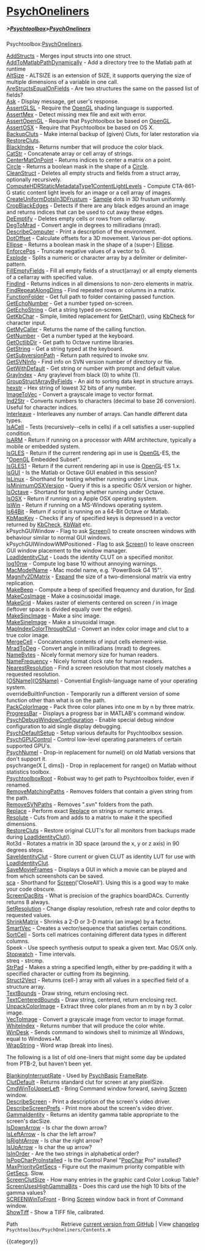 # [PsychOneliners](PsychOneliners)
##### >[Psychtoolbox](Psychtoolbox)>[PsychOneliners](PsychOneliners)

Psychtoolbox:[PsychOneliners](PsychOneliners).  
  
  
  [AddStructs](AddStructs)              - Merges input structs into one struct.  
  [AddToMatlabPathDynamically](AddToMatlabPathDynamically) - Add a directory tree to the Matlab path at runtime  
  [AltSize](AltSize)                 - ALTSIZE is an extension of SIZE, it supports querying the size of multiple dimensions of a variable in one call.  
  [AreStructsEqualOnFields](AreStructsEqualOnFields) - Are two structures the same on the passed list of fields?  
  [Ask](Ask)                     - Display message, get user's response.  
  [AssertGLSL](AssertGLSL)              - Require the [OpenGL](OpenGL) shading language is supported.  
  [AssertMex](AssertMex)               - Detect missing mex file and exit with error.  
  [AssertOpenGL](AssertOpenGL)            - Require that Psychtoolbox be based on [OpenGL](OpenGL).  
  [AssertOSX](AssertOSX)               - Require that Psychtoolbox be based on OS X.  
  [BackupCluts](BackupCluts)             - Make internal backup of (given) Cluts, for later restoration via [RestoreCluts](RestoreCluts).  
  [BlackIndex](BlackIndex)              - Returns number that will produce the color black.  
  [CatStr](CatStr)                  - Concatenate array or cell array of strings.  
  [CenterMatOnPoint](CenterMatOnPoint)        - Returns indices to center a matrix on a point.  
  [Circle](Circle)                  - Returns a boolean mask in the shape of a [Circle](Circle).  
  [CleanStruct](CleanStruct)             - Deletes all empty structs and fields from a struct array, optionally recursively.  
  [ComputeHDRStaticMetadataType1ContentLightLevels](ComputeHDRStaticMetadataType1ContentLightLevels) - Compute CTA-861-G static content light levels for an image or a cell array of images.  
  [CreateUniformDotsIn3DFrustum](CreateUniformDotsIn3DFrustum) - [Sample](Sample) dots in 3D frustum uniformly.  
  [CropBlackEdges](CropBlackEdges)          - Detects if there are any black edges around an image and returns indices that can be used to cut away these edges.  
  [DeEmptify](DeEmptify)               - Deletes empty cells or rows from cellarray.  
  [DegToMrad](DegToMrad)               - Convert angle in degrees to milliradians (mrad).  
  [DescribeComputer](DescribeComputer)        - Print a description of the environment.  
  [DotOffset](DotOffset)               - Calculate offsets for a 3D movement. Various per-dot options.  
  [Ellipse](Ellipse)                 - Returns a boolean mask in the shape of a (super-) [Ellipse](Ellipse).  
  [EnforcePos](EnforcePos)              - Truncate negative values of a vector to 0.  
  [Explode](Explode)                 - Splits a numeric or character array by a delimiter or delimiter-pattern.  
  [FillEmptyFields](FillEmptyFields)         - Fill all empty fields of a struct(array) or all empty elements of a cellarray with specified value.  
  [FindInd](FindInd)                 - Returns indices in all dimensions to non-zero elements in matrix.  
  [FindRepeatAlongDims](FindRepeatAlongDims)     - Find repeated rows or columns in a matrix.  
  [FunctionFolder](FunctionFolder)          - Get full path to folder containing passed function.  
  [GetEchoNumber](GetEchoNumber)           - Get a number typed on-screen.  
  [GetEchoString](GetEchoString)           - Get a string typed on-screen.  
  [GetKbChar](GetKbChar)               - Simple, limited replacement for [GetChar](GetChar)(), using [KbCheck](KbCheck) for character input.  
  [GetMyCaller](GetMyCaller)             - Returns the name of the calling function.  
  [GetNumber](GetNumber)               - Get a number typed at the keyboard.  
  [GetOctlibDir](GetOctlibDir)            - Get path to Octave runtime libraries.  
  [GetString](GetString)               - Get a string typed at the keyboard.  
  [GetSubversionPath](GetSubversionPath)       - Return path required to invoke snv.  
  [GetSVNInfo](GetSVNInfo)              - Find info on SVN version number of directory or file.  
  [GetWithDefault](GetWithDefault)          - Get string or number with prompt and default value.  
  [GrayIndex](GrayIndex)               - Any graylevel from black (0) to white (1).  
  [GroupStructArrayByFields](GroupStructArrayByFields) - An aid to sorting data kept in structure arrays.  
  [hexstr](hexstr)                  - Hex string of lowest 32 bits of any number.  
  [ImageToVec](ImageToVec)              - Convert a grayscale image to vector format.  
  [Ind2Str](Ind2Str)                 - Converts numbers to characters (decimal to base 26 conversion). Useful for character indices.  
  [Interleave](Interleave)              - Interleaves any number of arrays. Can handle different data types.  
  [IsACell](IsACell)                 - Tests (recursively--cells in cells) if a cell satisfies a user-supplied condition.  
  [IsARM](IsARM)                   - Return if running on a processor with ARM architecture, typically a mobile or embedded system.  
  [IsGLES](IsGLES)                  - Return if the current rendering api in use is [OpenGL](OpenGL)-ES, the "[OpenGL](OpenGL) Embedded Subset".  
  [IsGLES1](IsGLES1)                 - Return if the current rendering api in use is [OpenGL](OpenGL)-ES 1.x.  
  [IsGUI](IsGUI)                   - Is the Matlab or Octave GUI enabled in this session?  
  [IsLinux](IsLinux)                 - Shorthand for testing whether running under Linux.  
  [IsMinimumOSXVersion](IsMinimumOSXVersion)     - Query if this is a specific OS/X version or higher.  
  [IsOctave](IsOctave)                - Shortand for testing whether running under Octave.  
  [IsOSX](IsOSX)                   - Return if running on a Apple OSX operating system.  
  [IsWin](IsWin)                   - Return if running on a MS-Windows operating system.  
  [Is64Bit](Is64Bit)                 - Return if script is running on a 64-Bit Octave or Matlab.  
  [KbMapKey](KbMapKey)                - Checks if any of specified keys is depressed in a vector returned by [KbCheck](KbCheck), [KbWait](KbWait) etc.  
  kPsychGUIWindow         - Flag to ask [Screen](Screen)() to create onscreen windows with behaviour similar to normal GUI windows.  
  kPsychGUIWindowWMPositioned - Flag to ask [Screen](Screen)() to leave onscreen GUI window placement to the window manager.  
  [LoadIdentityClut](LoadIdentityClut)        - Loads the identity CLUT on a specified monitor.  
  [log10nw](log10nw)                 - Compute log base 10 without annoying warnings.  
  [MacModelName](MacModelName)            - Mac model name, e.g. 'PowerBook G4 15"'.  
  [Magnify2DMatrix](Magnify2DMatrix)         - [Expand](Expand) the size of a two-dimensional matrix via entry replication.  
  [MakeBeep](MakeBeep)                - Compute a beep of specified frequency and duration, for [Snd](Snd).  
  [MakeCosImage](MakeCosImage)            - Make a cosinusoidal image.  
  [MakeGrid](MakeGrid)                - Makes raster of elements centered on screen / in image (leftover space is divided equally over the edges).  
  [MakeSincImage](MakeSincImage)           - Make a sinc image.  
  [MakeSineImage](MakeSineImage)           - Make a sinusoidal image.  
  [MapIndexColorThroughClut](MapIndexColorThroughClut) - Convert an index color image and clut to a true color image.  
  [MergeCell](MergeCell)               - Concatenates contents of input cells element-wise.  
  [MradToDeg](MradToDeg)               - Convert angle in milliradians (mrad) to degrees.  
  [NameBytes](NameBytes)               - Nicely format memory size for human readers.  
  [NameFrequency](NameFrequency)           - Nicely format clock rate for human readers.  
  [NearestResolution](NearestResolution)       - Find a screen resolution that most closely matches a requested resolution.  
  [[OSName](OSName)][(OSName)]((OSName))                  - Convential English-language name of your operating system.  
  overrideBuiltInFunction - Temporarily run a different version of some function other than what is on the path.  
  [PackColorImage](PackColorImage)          - Pack three color planes into one m by n by three matrix.  
  [ProgressBar](ProgressBar)             - Displays a progress bar in MATLAB's command window.  
  [PsychDebugWindowConfiguration](PsychDebugWindowConfiguration) - Enable special debug window configuration to aid single display debugging.  
  [PsychDefaultSetup](PsychDefaultSetup)       - Setup various defaults for Psychtoolbox session.  
  [PsychGPUControl](PsychGPUControl)         - Control low-level operating parameters of certain supported GPU's.  
  [PsychNumel](PsychNumel)              - Drop-in replacement for numel() on old Matlab versions that don't support it.  
  psychrange(X [, dims])  - Drop in replacement for range() on Matlab without statistics toolbox.  
  [PsychtoolboxRoot](PsychtoolboxRoot)        - Robust way to get path to Psychtoolbox folder, even if renamed.  
  [RemoveMatchingPaths](RemoveMatchingPaths)     - Removes folders that contain a given string from the path.  
  [RemoveSVNPaths](RemoveSVNPaths)          - Removes ".svn" folders from the path.  
  [Replace](Replace)                 - Perform exact [Replace](Replace) on strings or numeric arrays.  
  [Resolute](Resolute)                - Cuts from and adds to a matrix to make it the specified dimensions.  
  [RestoreCluts](RestoreCluts)            - Restore original CLUT's for all monitors from backups made during [LoadIdentityClut](LoadIdentityClut)().  
  Rot3d                   - Rotates a matrix in 3D space (around the x, y or z axis) in 90 degrees steps.  
  [SaveIdentityClut](SaveIdentityClut)        - Store current or given CLUT as identity LUT for use with [LoadIdentityClut](LoadIdentityClut).  
  [SaveMovieFrames](SaveMovieFrames)         - Displays a GUI in which a movie can be played and from which screenshots can be saved.  
  [sca](sca)                     - Shorthand for [Screen](Screen)('CloseAll').  Using this is a good way to make your code obscure.  
  [ScreenDacBits](ScreenDacBits)           - What is precision of the graphics boardDACs. Currently returns 8 always.  
  [SetResolution](SetResolution)           - Change display resolution, refresh rate and color depths to requested values.  
  [ShrinkMatrix](ShrinkMatrix)            - Shrinks a 2-D or 3-D matrix (an image) by a factor.  
  [SmartVec](SmartVec)                - Creates a vector/sequence that satisfies certain conditions.  
  [SortCell](SortCell)                - Sorts cell matrices containing different data types in different columns.  
  Speek                   - Use speech synthesis output to speak a given text. Mac OS/X only.  
  [Stopwatch](Stopwatch)               - Time intervals.  
  streq                   - strcmp.  
  [StrPad](StrPad)                  - Makes a string a specified length, either by pre-padding it with a specified character or cutting from its beginning.  
  [Struct2Vect](Struct2Vect)             - Returns (cell-) array with all values in a specified field of a structure array.  
  [TextBounds](TextBounds)              - Draw string, return enclosing rect.  
  [TextCenteredBounds](TextCenteredBounds)      - Draw string, centered, return enclosing rect.  
  [UnpackColorImage](UnpackColorImage)        - Extract three color planes from an m by n by 3 color image.  
  [VecToImage](VecToImage)              - Convert a grayscale image from vector to image format.  
  [WhiteIndex](WhiteIndex)              - Returns number that will produce the color white.  
  [WinDesk](WinDesk)                 - Sends command to windows shell to minimize all Windows, equal to Windows+M.  
  [WrapString](WrapString)              - Word wrap (break into lines).  
  
  
The following is a list of old one-liners that might some day be updated  
from PTB-2, but haven't been yet.  
  
  [BlankingInterruptRate](BlankingInterruptRate) - Used by [PsychBasic](PsychBasic) [FrameRate](FrameRate).  
  [ClutDefault](ClutDefault)           - Returns standard clut for screen at any pixelSize.  
  [CmdWinToUpperLeft](CmdWinToUpperLeft)     - Bring Command window forward, saving [Screen](Screen) window.  
  [DescribeScreen](DescribeScreen)        - Print a description of the screen's video driver.  
  [DescribeScreenPrefs](DescribeScreenPrefs)   - Print more about the screen's video driver.  
  [GammaIdentity](GammaIdentity)         - Returns an identity gamma table appropriate to the screen's dacSize.  
  [IsDownArrow](IsDownArrow)           - Is char the down arrow?  
  [IsLeftArrow](IsLeftArrow)           - Is char the left arrow?  
  [IsRightArrow](IsRightArrow)          - Is char the right arrow?  
  [IsUpArrow](IsUpArrow)             - Is char the up arrow?  
  [IsInOrder](IsInOrder)             - Are the two strings in alphabetical order?  
  [IsPopCharProInstalled](IsPopCharProInstalled) - Is the Control Panel "[PopChar](PopChar) Pro" installed?  
  [MaxPriorityGetSecs](MaxPriorityGetSecs)    - Figure out the maximum priority compatible with [GetSecs](GetSecs). Slow.  
  [ScreenClutSize](ScreenClutSize)        - How many entries in the graphic card Color Lookup Table?  
  [ScreenUsesHighGammaBits](ScreenUsesHighGammaBits) - Does this card use the high 10 bits of the gamma values?  
  [SCREENWinToFront](SCREENWinToFront)      - Bring [Screen](Screen) window back in front of Command window.  
  [ShowTiff](ShowTiff)              - Show a TIFF file, calibrated.  




<div class="code_header" style="text-align:right;">
  <span style="float:left;">Path&nbsp;&nbsp;</span> <span class="counter">Retrieve <a href=
  "https://raw.github.com/Psychtoolbox-3/Psychtoolbox-3/beta/Psychtoolbox/PsychOneliners/Contents.m">current version from GitHub</a> | View <a href=
  "https://github.com/Psychtoolbox-3/Psychtoolbox-3/commits/beta/Psychtoolbox/PsychOneliners/Contents.m">changelog</a></span>
</div>
<div class="code">
  <code>Psychtoolbox/PsychOneliners/Contents.m</code>
</div>

{{category}}